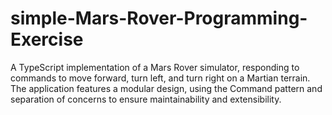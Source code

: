 # simple-Mars-Rover-Programming-Exercise
A TypeScript implementation of a Mars Rover simulator, responding to commands to move forward, turn left, and turn right on a Martian terrain. The application features a modular design, using the Command pattern and separation of concerns to ensure maintainability and extensibility.
